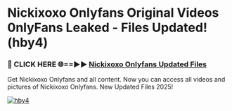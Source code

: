 # Nickixoxo Onlyfans Original Videos 0nlyFans Leaked - Files Updated! (hby4)

<h3>🔴 CLICK HERE 🌐==►► <a href="https://tinyurl.com/brd5kh86" rel="nofollow">Nickixoxo Onlyfans Updated Files</a></h3>

Get Nickixoxo Onlyfans and all content. Now you can access all videos and pictures of Nickixoxo Onlyfans. New Updated Files 2025!

[![hby4](https://i.imgur.com/K7sEzmb.gif)](https://tinyurl.com/brd5kh86)
